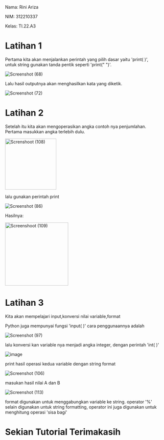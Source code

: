 Nama: Rini Ariza

NIM: 312210337

Kelas: TI.22.A3 

# Latihan 1

Pertama kita akan menjalankan perintah yang pilih dasar yaitu 'print( )', untuk string gunakan tanda pentik seperti 'print(" ")'.

![Screenshot (68)](https://user-images.githubusercontent.com/115542704/196693738-0bf97fbc-51eb-4f0a-8f21-dfeb517728ce.png)

Lalu hasil outputnya akan menghasilkan kata yang diketik.

![Screenshot (72)](https://user-images.githubusercontent.com/115542704/196733530-c6b9633f-e96a-43dd-b711-fa6ad079e124.png)

# Latihan 2 

Setelah itu kita akan mengoperasikan angka contoh nya penjumlahan.
Pertama masukkan angka terlebih dulu. 

<img width="167" alt="Screnshoot (108)" src="https://user-images.githubusercontent.com/115542704/197110039-d3fd4f18-b6f7-42b5-abd9-3a4603a09343.png">

lalu gunakan perintah print

![Screenshot (86)](https://user-images.githubusercontent.com/115542704/196728296-f6085a4a-c7a2-48f4-b8c5-4aba7132c795.png)

Hasilnya:

<img width="206" alt="Screenshoot (109)" src="https://user-images.githubusercontent.com/115542704/197110088-376abe42-319d-4d0c-ac0c-a756fa4849bd.png">

# Latihan 3

Kita akan mempelajari input,konversi nilai variable,format 

Python juga mempunyai fungsi 'input( )' cara penggunaannya adalah

![Screenshot (97)](https://user-images.githubusercontent.com/115542704/196857548-503c67e1-b6b1-457d-8090-3e0e9740916e.png)

lalu konversi kan variable nya menjadi angka integer, dengan perintah 'int( )'

![image](https://user-images.githubusercontent.com/115516820/196477440-3fd3ce5e-87bc-4769-8975-fb0438ba1745.png)

print hasil operasi kedua variable dengan string format 

![Screenshot (106)](https://user-images.githubusercontent.com/115542704/196961559-d57cc82b-8447-4998-a6af-d65254231791.png)

masukan hasil nilai A dan B 

![Screenshot (113)](https://user-images.githubusercontent.com/115542704/196957444-eb223eb0-a136-462a-8952-07b7058f0b6d.png)

format digunakan untuk menggabungkan variable ke string. operator '%' selain digunakan untuk string formatting, operator ini juga digunakan untuk menghitung operasi 'sisa bagi'

# Sekian Tutorial Terimakasih
